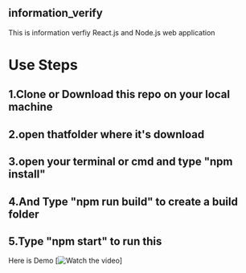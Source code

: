 ## information_verify

This is information verfiy React.js and Node.js web application

# Use Steps
## 1.Clone or Download this repo on your local machine
## 2.open thatfolder where it's download 
## 3.open your terminal or cmd and type "npm install"
## 4.And Type "npm run build" to create a build folder 
## 5.Type "npm start" to run this 

Here is Demo
[![Watch the video]([https://github.com/Hardik-Kumar1101/info_verify/blob/main/Screencast%20from%2013-03-23%2012:07:35%20PM%20IST.webm](https://drive.google.com/file/d/1-ULZxnfHoAD3YV5ejQrEiKoYoO6OBQMn/view?usp=share_link))]
